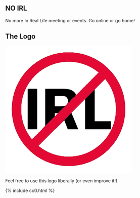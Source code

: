 ## NO IRL
No more In Real Life meeting or events.  Go online or go home!

## The Logo
![NO IRL](no-irl.png)

Feel free to use this logo liberally (or even improve it!)

{% include cc0.html %}

